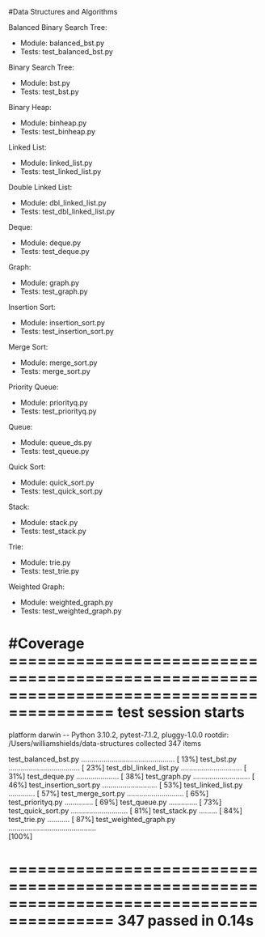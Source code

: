 #Data Structures and Algorithms

Balanced Binary Search Tree:

- Module: balanced_bst.py
- Tests: test_balanced_bst.py

Binary Search Tree:

- Module: bst.py
- Tests: test_bst.py

Binary Heap:

- Module: binheap.py
- Tests: test_binheap.py

Linked List:

- Module: linked_list.py
- Tests: test_linked_list.py

Double Linked List:

- Module: dbl_linked_list.py
- Tests: test_dbl_linked_list.py

Deque:

- Module: deque.py
- Tests: test_deque.py

Graph:

- Module: graph.py
- Tests: test_graph.py

Insertion Sort:

- Module: insertion_sort.py
- Tests: test_insertion_sort.py

Merge Sort:

- Module: merge_sort.py
- Tests: merge_sort.py

Priority Queue:

- Module: priorityq.py
- Tests: test_priorityq.py

Queue:

- Module: queue_ds.py
- Tests: test_queue.py

Quick Sort:

- Module: quick_sort.py
- Tests: test_quick_sort.py

Stack:

- Module: stack.py
- Tests: test_stack.py

Trie:

- Module: trie.py
- Tests: test_trie.py

Weighted Graph:
- Module: weighted_graph.py
- Tests: test_weighted_graph.py

#Coverage
========================================================================================= test session starts 
=========================================================================================
platform darwin -- Python 3.10.2, pytest-7.1.2, pluggy-1.0.0
rootdir: /Users/williamshields/data-structures
collected 347 items                                                                                                                                                                                   

test_balanced_bst.py ..............................................                                                                                                                             [ 
13%]
test_bst.py ...................................                                                                                                                                                 [ 
23%]
test_dbl_linked_list.py ..............................                                                                                                                                          [ 
31%]
test_deque.py .....................                                                                                                                                                             [ 
38%]
test_graph.py ............................                                                                                                                                                      [ 
46%]
test_insertion_sort.py ...........................                                                                                                                                              [ 
53%]
test_linked_list.py .............                                                                                                                                                               [ 
57%]
test_merge_sort.py ............................                                                                                                                                                 [ 
65%]
test_priorityq.py ..............                                                                                                                                                                [ 
69%]
test_queue.py ..............                                                                                                                                                                    [ 
73%]
test_quick_sort.py ............................                                                                                                                                                 [ 
81%]
test_stack.py .........                                                                                                                                                                         [ 
84%]
test_trie.py ...........                                                                                                                                                                        [ 
87%]
test_weighted_graph.py ...........................................                                                                                                                              
[100%]

========================================================================================= 347 passed in 0.14s 
=========================================================================================
